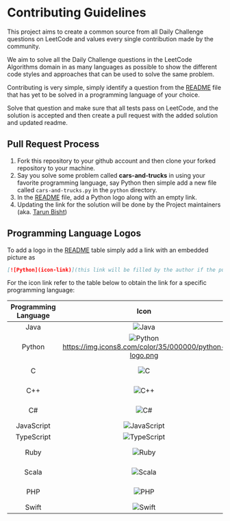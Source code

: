 # Contributing Guidelines

This project aims to create a common source from all Daily Challenge questions on LeetCode and values every single 
contribution made by the community.

We aim to solve all the Daily Challenge questions in the LeetCode Algorithms domain in as many languages as possible to show the 
different code styles and approaches that can be used to solve the same problem.
 
Contributing is very simple, simply identify a question from the [README](README.md) file that has yet to be solved in
a programming language of your choice. 

Solve that question and make sure that all tests pass on LeetCode, and the solution is accepted
and then create a pull request with the added solution and updated readme.
  
## Pull Request Process

1. Fork this repository to your github account and then clone your forked repository to your machine.
2. Say you solve some problem called __cars-and-trucks__ in using your favorite programming language, 
    say Python then simple add a new file called 
    `cars-and-trucks.py` in the `python` directory. 
3. In the [README](README.md) file, add a Python logo along with an empty link.
4. Updating the link for the solution will be done by the Project maintainers 
    (aka. [Tarun Bisht](https://github.com/tarunbisht-24))

## Programming Language Logos
To add a logo in the [README](README.md) table simply add a link with an embedded picture as 
```markdown
[![Python](icon-link)](this link will be filled by the author if the pull request is accepted)
```

For the icon link refer to the table below to obtain the link for a specific programming language:

| Programming Language |                                      Icon                                      |                               Icon Link                               |
|:--------------------:|:------------------------------------------------------------------------------:|:---------------------------------------------------------------------:|
|         Java         |                            ![Java](assets/java.png)                            |                            assets/java.png                            |
|        Python        |   ![Python](https://img.icons8.com/color/35/000000/python-programming.png)              https://img.icons8.com/color/35/000000/python-logo.png    |          |
|          C           |         ![C](https://img.icons8.com/color/35/000000/c-programming.png)         |        https://img.icons8.com/color/35/000000/c-programming.png        |
|         C++          |      ![C++](https://img.icons8.com/color/35/000000/c-plus-plus-logo.png)       |      https://img.icons8.com/color/35/000000/c-plus-plus-logo.png      |
|          C#          |         ![C#](https://img.icons8.com/color/35/000000/c-sharp-logo.png)         |        https://img.icons8.com/color/35/000000/c-sharp-logo.png        |
|      JavaScript      |      ![JavaScript](https://img.icons8.com/color/40/000000/javascript.png)      |      https://img.icons8.com/color/40/000000/javascript.png         |
|      TypeScript      |      ![TypeScript](https://img.icons8.com/color/40/000000/typescript.png)      |      https://img.icons8.com/color/40/000000/typescript.png         |
|         Ruby         | ![Ruby](https://img.icons8.com/office/35/000000/ruby-programming-language.png) | https://img.icons8.com/office/35/000000/ruby-programming-language.png |
|        Scala         |           ![Scala](https://img.icons8.com/dusk/35/000000/scala.png)            | https://img.icons8.com/office/35/000000/ruby-programming-language.png |
|         PHP          |         ![PHP](https://img.icons8.com/officel/40/000000/php-logo.png)          |   https://img.icons8.com/officel/40/000000/php-logo.png         |
|        Swift         |          ![Swift](https://img.icons8.com/fluent/40/000000/swift.png)           |      https://img.icons8.com/fluent/40/000000/swift.png           |
